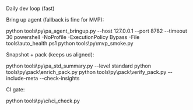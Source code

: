 Daily dev loop (fast)

Bring up agent (fallback is fine for MVP):

python tools\py\pa_agent_bringup.py --host 127.0.0.1 --port 8782 --timeout 30
powershell -NoProfile -ExecutionPolicy Bypass -File tools\auto_health.ps1
python tools\py\mvp_smoke.py


Snapshot + pack (keeps us aligned):

python tools\py\pa_std_summary.py --level standard
python tools\py\pack\enrich_pack.py
python tools\py\pack\verify_pack.py --include-meta --check-insights


CI gate:

python tools\py\ci\ci_check.py
